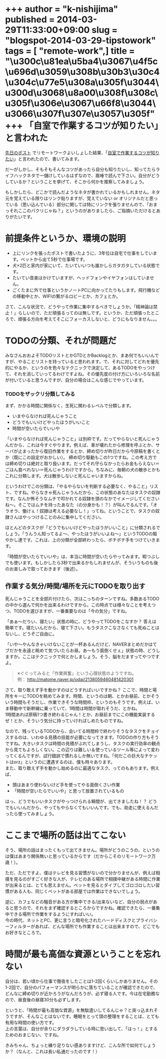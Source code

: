 +++
author = "k-nishijima"
published = 2014-03-29T11:33:00+09:00
slug = "blogspot-2014-03-29-tipstowork"
tags = [ "remote-work",]
title = "\u300c\u81ea\u5ba4\u3067\u4f5c\u696d\u3059\u308b\u30b3\u30c4\u304c\u77e5\u308a\u305f\u3044\u300d\u3068\u8a00\u308f\u308c\u305f\u306e\u3067\u66f8\u3044\u3066\u307f\u307e\u3057\u305f"
+++
「自室で作業するコツが知りたい」と言われた
==========================================

[先日のポスト](http://k-nishijima.blogspot.jp/2014/03/remote.html)
でリモートワークよいしょした結果、「[自室で作業するコツが知りたい](http://kimihito.hatenablog.com/entry/2014/03/27/182029)」と言われたので、書いてみます。  
  
だ〜がしかし、そもそもそんなコツがあったら自分も知りたいし、知ってたらライフハックネタで一儲けしているはずなので、眉唾で読んで下さい。自分がどうしているか？ということを挙げて、そこから何かを推察してみましょう。  
  
もしかしたら、どこかで読んだようなネタが書かれているかもしれません。ネタ元を覚えている限りはリンク貼りますが、覚えていない
or
オリジナルだと思っている（思い込んでいる）部分に関しては特にリンクを張りませんので、「おまっそれここのパクリじゃね？」というのがありましたら、ご指摘いただけるとありがたいです。  

<span id="more"></span>前提条件というか、環境の説明
===================================================

-   上にリンクを張ったポストで書いたように、3年位は自宅で仕事をしています。ベットから出て5秒で仕事場です。
-   犬×2匹と家内が家にいて、たいていいつも誰かしらガタガタしている状態です。
-   たいてい音楽はかけていますが、ヘッドフォンやイヤフォンはしていません。
-   ごくたまに外で仕事というかノートPCに向かってたりもします。飛行機などの移動中とか、WIFIの繋がるロビーとか、カフェとか。

さて、こんな状況で、どうやって作業に集中するべきでしょうか。「精神論は禁止！」らしいので、ただ頑張るってのは無しです。というか、ただ頑張ったところで、頑張る方向を考えてそこにフォーカスしないと、どうにもなりません。。。  

TODOの分類、それが問題だ
========================

みなさんおおよそTODOリストとかGTDとかBacklogとか、まあ何でもいいんですが、やることリストを持っていると思われます。で、それに対してどれを優先的にやるか、というのを色々なテクニックで決定して、あるTODOをやっつけて、それを消していってるわけですよね。その優先度の付け方にいろいろな名前が付いていると思うんですが、自分の場合はこんな感じでやっています。  

### TODOをザックリ分類してみる

まず、かかる時間に関係なく、生死に関わるレベルで分類します。  

-   いまやらなければ死んじゃうこと
-   どうでもいいけどやったほうがいいこと
-   時間が空いたらでいいや

「いまやらなければ死んじゃうこと」は別枠です。だってやらないと死んじゃうんだから、これは今すぐやります。例えば、車が壊れたから修理を呼ぶとか、サーバが止まったから復旧作業をするとか、締め切りが昨日だから今原稿を書くとか（既にこの設定がおかしい）。
締め切り駆動もこの1つですね。この考え方では締め切りは絶対と取り扱います。だってそれ守らなかったらお金もらえない＝ごはん食べれない＝死んじゃうわけですから。ちなみに、毎朝の犬の散歩とかもこれに分類します。犬は散歩しないと死んじゃいますからね。  
  
というわけでこの分類は、「やるやらないを判断する必要なく、やること」リスト、ですね。やらなきゃ死んじゃうんだから、この状態のあなたはタスクの奴隷です。なんか怖そうなムチで叩かれてる奴隷を頭のなかでイメージしてくださいね〜。そこではムチを持ったあなた（の分身かも！？）が叫んでるんです。「オラオラ、働けぇ！奴隷は考える必要なし！」ってね。ということで、タスクの奴隷さんはやっつけることのみに集中してください。  
  
ほとんどのタスクが「どうでもいいけどやったほうがいいこと」に分類されるでしょう。「うんうん知ってるよ〜、やったほうがいいよね〜」というTODOの賑やかし達です。これは、上の分類が全部終わったら、ボチボチ手をつけていきます。  
  
「時間が空いたらでいいや」は、本当に時間が空いたらやってみます。暇つぶしでも使います。もしかしたら3秒で出来るかもしれませんが、そういうものも後のお楽しみで取っておきます（後述）。  

作業する気分/時間/場所を元にTODOを取り出す
------------------------------------------

死んじゃうことを全部片付けたら、次はこっちのターンですね。多数あるTODOの中から選んで何かを出来るわけですから。この時点では様々なことを考えつつ、TODOを選びますが、一番重要なのは「今の気分」ですね。  
  
「あぁ〜だりい、寝たい」状態の時に、どうやってTODOをこなすか？
答えは簡単です。寝たいんだから、寝て下さい。もうタスクこなさなくても死ぬことはないし、どうぞご自由に。  
  
「いや〜やんなきゃいけないことが一杯あるんだけど、NAVERまとめだかはてブだかを永遠と眺めて気づいたらお昼。あ〜もう面倒くせぇ」状態の時、どうしますか。ここはテクニックで何とかしましょう。そう、脳をだますってやつですよ。  
  

> ※ぐぐってみると「作業興奮」という心理状態のようですね。  
> 例： <http://matome.naver.jp/odai/2138059460481420301>

  
さて、取り敢えず手を動かすのはどうすればいいですかね？
ここで、時間と場所をキーにTODOを眺めてみます。時間、というのは朝、とかお昼前、とかそういう時間もそうだし、作業できそうな時間枠、というのもそうです。例えば、いま移動中で新幹線に乗っていて、1時間は時間が取れそうだ、とかね。  
1時間あれば原稿1つ書き終わるじゃん！とか、お昼前までにこの機能実装するぜ！とか、そういう気分に持っていければしめたものですね。  
  
なので、残っているTODOから、会いてる時間枠で終わりそうなタスクをチョイスするのは、いわゆる見積の技能が必要になってきます。TODOの作り方もそうですね。大きいタスクは時間の見積がぶれてしまうし、タスクの実行効率の観点から見てもよろしくない。この辺りは難しい＆使っているツール等によって変わってくるんですが、試行錯誤で慣れるしか無いですね。「何だこの巨大なチケットはorz」というのに遭遇するのは、僕も時々あります。  
また、取り敢えず手を動かし始めるのに最適なタスク、ってのもあります。例えば、  

-   頭はあまり使わないけど手を使ってやる面倒くさい作業
-   「時間が空いたらでいいや」と思って放置されているもの

はっ、どうでもいいタスクがやっつけられる瞬間が、出てきましたね！？
どうでもいいんだから、やってもやらなくてもいいんです。でも、助走に使えるんだったら使ってみましょう。  

ここまで場所の話は出てこない
============================

そう、場所の話はまったくもって出てきません。場所がどうのこうの、というのは僕はあまり関係無いと思っているからです（だからこそのリモートワーク万歳！）。  
  
ただ、ただですよ、僕はテレビを見る習慣がないので分かりませんが、例えば相撲を見るのがすごく好きな人が、テレビのある場所で相撲中継がある時間に作業が出来るとは、とても思えません。ベットを見るとダイブしてゴロゴロしたい習慣がある人も、同じくベットがある部屋では作業はできないでしょう。  
  
逆に、カフェなどの騒音がある方が集中できる/出来ないなど、自分の弱点があると思うので、それをまず確認するところからですかね。確認できたら、一番集中できる場所で作業をするようにすればいい。  
今の時代、ネットとPC、更に言うと暗号化されたハードディスクとプライバシーフィルターがあれば、どんな場所でも作業することは出来ますので、どこでもお好きなところで。  

時間が最も高価な資源ということを忘れない
========================================

自分は、若い頃から仕事で徹夜をしたことは1-2回くらいしかありません。その1-2回で、自分のパフォーマンスが明らかに落ちていることが確認できたので、どんなに締め切りが近かろうがなんだろうが、必ず寝る人です。今は在宅勤務なので、昼食後の昼寝30分も必ずします。  
  
というと、「時間が最も高価な資源」を無駄遣いしてるんじゃ？と突っ込まれそうですが、そんなことはないです。睡眠をとって頭の整理をすることは、とても有用な時間の使い方です。  
上の言葉は、自分が余りにダラダラしている時に思い出して、「はっ！」とするためのおまじない、ですね。  
  
きみちゃん、ちょっと練り足りない感ありますけど、こんな所で如何でしょうか？（なんと、これは長い私通だったのです！）

